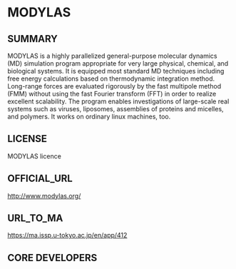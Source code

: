 # MODYLAS 

## SUMMARY 

 MODYLAS is a highly parallelized general-purpose molecular dynamics (MD) simulation program appropriate for very large physical, chemical, and biological systems. It is equipped most standard MD techniques including free energy calculations based on thermodynamic integration method. Long-range forces are evaluated rigorously by the fast multipole method (FMM) without using the fast Fourier transform (FFT) in order to realize excellent scalability. The program enables investigations of large-scale real systems such as viruses, liposomes, assemblies of proteins and micelles, and polymers. It works on ordinary linux machines, too.
## LICENSE 

 MODYLAS licence
## OFFICIAL_URL 

 http://www.modylas.org/
## URL_TO_MA 

 https://ma.issp.u-tokyo.ac.jp/en/app/412
## CORE DEVELOPERS 

 
